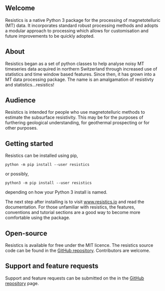 ## Welcome

Resistics is a native Python 3 package for the processing of magnetotelluric (MT) data. It incorporates standard robust processing methods and adopts a modular approach to processing which allows for customisation and future improvements to be quickly adopted. 

## About

Resistics began as a set of python classes to help analyse noisy MT timeseries data acquired in northern Switzerland through increased use of statistics and time window based features. Since then, it has grown into a MT data processing package. The name is an amalgamation of resistivty and statistics...resistics!

## Audience

Resistics is intended for people who use magnetotelluric methods to estimate the subsurface resistivity. This may be for the purposes of furthering geological understanding, for geothermal prospecting or for other purposes.

## Getting started

Resistics can be installed using pip,

```
python -m pip install --user resistics
```

or possibly, 

```
python3 -m pip install --user resistics
```

depending on how your Python 3 install is named.

The next step after installing is to visit www.resistics.io and read the documentation. For those unfamiliar with resistics, the features, conventions and tutorial sections are a good way to become more comfortable using the package.

## Open-source

Resistics is available for free under the MIT licence. The resistics source code can be found in the [GitHub repository](https://github.com/resistics/resistics). Contributors are welcome. 

## Support and feature requests

Support and feature requests can be submitted on the in the [GitHub repository](https://github.com/resistics/resistics) page.


